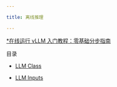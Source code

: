 ```yaml
---

title: 离线推理

---
```



[*在线运行 vLLM 入门教程：零基础分步指南](https://openbayes.com/console/public/tutorials/rXxb5fZFr29?utm_source=vLLM-CNdoc&utm_medium=vLLM-CNdoc-V1&utm_campaign=vLLM-CNdoc-V1-25ap)


目录

* [LLM Class](https://docs.vllm.ai/en/latest/api/offline_inference/llm.html)

* [LLM Inputs](https://docs.vllm.ai/en/latest/api/offline_inference/llm_inputs.html)


